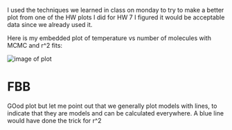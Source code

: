 I used the techniques we learned in class on monday to try to make a better plot from one of the HW plots I did for HW 7
I figured it would be acceptable data since we already used it.

Here is my embedded plot of temperature vs number of molecules with MCMC and r^2 fits:

![image of plot](https://raw.githubusercontent.com/exalteded/DSPS_ejones/master/HW8/figure%20for%20hw8.png)

# FBB
GOod plot but let me point out that we generally plot models with lines, to indicate that they are models and can be calculated everywhere. A blue line would have done the trick for r^2

